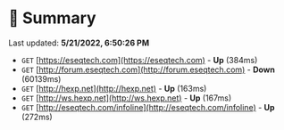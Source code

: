 # 📖 Summary
Last updated: **5/21/2022, 6:50:26 PM**

- `GET` [https://eseqtech.com](https://eseqtech.com) - **Up** (384ms)
- `GET` [http://forum.eseqtech.com](http://forum.eseqtech.com) - **Down** (60139ms)
- `GET` [http://hexp.net](http://hexp.net) - **Up** (163ms)
- `GET` [http://ws.hexp.net](http://ws.hexp.net) - **Up** (167ms)
- `GET` [http://eseqtech.com/infoline](http://eseqtech.com/infoline) - **Up** (272ms)
